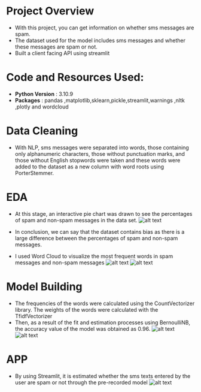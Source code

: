 # Project Overview
* With this project, you can get information on whether sms messages are spam.
* The dataset used for the model includes sms messages and whether these messages are spam or not.
* Built a client facing API using streamlit


# Code and Resources Used:
* **Python Version** : 3.10.9
* **Packages** : pandas ,matplotlib,sklearn,pickle,streamlit,warnings ,nltk ,plotly and wordcloud

# Data Cleaning
* With NLP, sms messages were separated into words, those containing only alphanumeric characters, those without punctuation marks, and those without English stopwords were taken and these words were added to the dataset as a new column with word roots using PorterStemmer.

# EDA
* At this stage, an interactive pie chart was drawn to see the percentages of spam and non-spam messages in the data set.
![alt text](https://github.com/gamzeaslan/spam_detection/blob/main/pie.png "Pie Graph")
* In conclusion, we can say that the dataset contains bias as there is a large difference between the percentages of spam and non-spam messages.

* I used Word Cloud to visualize the most frequent words in spam messages and non-spam messages
![alt text](https://github.com/gamzeaslan/spam_detection/blob/main/spam_wc.png "Spam WordCloud")
![alt text](https://github.com/gamzeaslan/spam_detection/blob/main/non_spam_wc.png "Non-Spam WordCloud")

# Model Building
* The frequencies of the words were calculated using the CountVectorizer library. The weights of the words were calculated with the TfidfVectorizer
* Then, as a result of the fit and estimation processes using BernoulliNB, the accuracy value of the model was obtained as 0.96.
![alt text](https://github.com/gamzeaslan/spam_detection/blob/main/classification_report.png "Classification Report")
![alt text](https://github.com/gamzeaslan/spam_detection/blob/main/confusion_matrix.png "Confusion Matrix")

# APP
* By using Streamlit, it is estimated whether the sms texts entered by the user are spam or not through the pre-recorded model
![alt text](https://github.com/gamzeaslan/spam_detection/blob/main/app.png "App")
